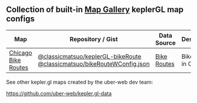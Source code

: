 ## Collection of built-in [Map Gallery](https://github.com/RandomFractals/geo-data-viewer#map-gallery) keplerGL map configs

| Map | Repository / Gist | Data Source | Description |
| ------- | ---- | ------------- | ----------- |
| [Chicago Bike Routes](https://raw.githubusercontent.com/classicmatsuo/keplerGL-bikeRoute/master/src/data/bikeRouteWConfig.json) | [@classicmatsuo/keplerGL-bikeRoute](https://github.com/classicmatsuo/keplerGL-bikeRoute) [@classicmatsuo/bikeRouteWConfig.json](https://gist.github.com/classicmatsuo/81891000d271101e66904ed7fc35f10e) | [Bike Routes](https://data.cityofchicago.org/Transportation/Bike-Routes/3w5d-sru8) | Bike routes in Chicago |

See other kepler.gl maps created by the uber-web dev team:

https://github.com/uber-web/kepler.gl-data